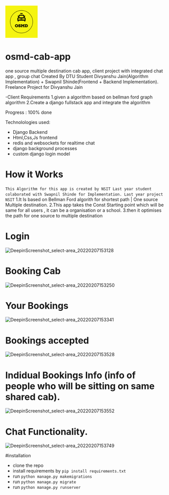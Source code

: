 <p><img src="https://raw.githubusercontent.com/AtmegaBuzz/osmd/main/screenshots/logo.jpeg" alt="logo" width="20%" /></p>

# osmd-cab-app
 one source multiple destination cab app, client project
with integrated chat app , group chat
Created By DTU Student Divyanshu Jain(Algorithm Implementation) + Swapnil Shinde(Frontend + Backend Implementation). Freelance Project for Divyanshu Jain

-Client Requirements 
  1.given a algorithm based on bellman ford graph algorithm
  2.Create a django fullstack app and integrate the algorithm 
  
 Progress : 100% done
 
Technolologies used:
 - Django Backend
 - Html,Css,Js frontend
 - redis and websockets for realtime chat
 - django background processes
 - custom django login model

# How it Works
```This Algorithm for this app is created by NSIT Last year student colaborated with Swapnil Shinde for Implementation. Last year project NSIT```
1.It Is based on Bellman Ford algorith for shortest path | One source Multiple destination.
2.This app takes the Const Starting point which will be same for all users , it can be a organisation or a school.
3.then it optimises the path for one source to multiple destination

# Login
![DeepinScreenshot_select-area_20220207153128](https://user-images.githubusercontent.com/68425016/152768563-2832bac6-9097-4ddc-986d-0df97379b1cd.png)

# Booking Cab
![DeepinScreenshot_select-area_20220207153250](https://user-images.githubusercontent.com/68425016/152768627-17fb7908-3da2-421c-ad3c-7298d8b4b55a.png)

# Your Bookings 
![DeepinScreenshot_select-area_20220207153341](https://user-images.githubusercontent.com/68425016/152768780-d900ff3b-6d50-40f2-9f63-57a98df07017.png)

# Bookings accepted 
![DeepinScreenshot_select-area_20220207153528](https://user-images.githubusercontent.com/68425016/152768864-d36cdfc0-e45b-4d48-8965-b66697a478c4.png)

# Indidual Bookings Info (info of people who will be sitting on same shared cab).
![DeepinScreenshot_select-area_20220207153552](https://user-images.githubusercontent.com/68425016/152769026-09d94746-f7d9-4d7b-9852-8ffad5331587.png)

# Chat Functionality.
![DeepinScreenshot_select-area_20220207153749](https://user-images.githubusercontent.com/68425016/152769124-3713e000-bbe8-46b9-a6a3-2d3c3017045d.png)

#installation
 - clone the repo 
 - install requirements by ```pip install requirements.txt``` 
 - run ```python manage.py makemigrations```
 - run ```python manage.py migrate```
 - run ```python manage.py runserver```

